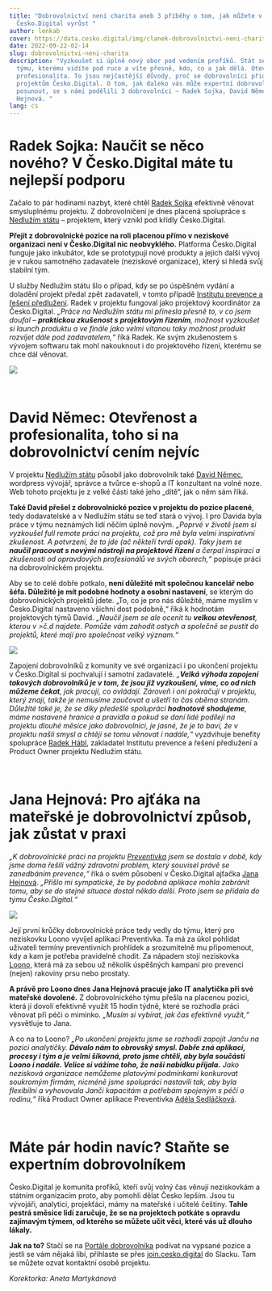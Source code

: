 ```yaml
---
title: "Dobrovolnictví není charita aneb 3 příběhy o tom, jak můžete v
  Česko.Digital vyrůst "
author: lenkab
cover: https://data.cesko.digital/img/clanek-dobrovolnictvi-neni-charita/dobrovolnictvi-neni-charita.png
date: 2022-09-22-02-14
slug: dobrovolnictvi-neni-charita
description: "Vyzkoušet si úplně nový obor pod vedením profíků. Stát se součástí
  týmu, kterému vidíte pod ruce a víte přesně, kdo, co a jak dělá. Otevřenost a
  profesionalita. To jsou nejčastější důvody, proč se dobrovolníci přidávají k
  projektům Česko.Digital. O tom, jak daleko vás může expertní dobrovolnictví
  posunout, se s námi podělili 3 dobrovolníci – Radek Sojka, David Němec a Jana
  Hejnová. "
lang: cs
---
```

# Radek Sojka: Naučit se něco nového? V Česko.Digital máte tu nejlepší podporu

Začalo to pár hodinami nazbyt, které chtěl [Radek Sojka](https://www.linkedin.com/in/radek-sojka/) efektivně věnovat smysluplnému projektu. Z dobrovolničení je dnes placená spolupráce s [Nedlužím státu](https://www.nedluzimstatu.cz/) –⁠ projektem, který vznikl pod křídly Česko.Digital.

**Přejít z dobrovolnické pozice na roli placenou přímo v neziskové organizaci není v Česko.Digital nic neobvyklého.** Platforma Česko.Digital funguje jako inkubátor, kde se prototypují nové produkty a jejich další vývoj je v rukou samotného zadavatele (neziskové organizace), který si hledá svůj stabilní tým.

U služby Nedlužím státu šlo o případ, kdy se po úspěšném vydání a doladění projekt předal zpět zadavateli, v tomto případě [Institutu prevence a řešení předlužení](https://www.institut-predluzeni.cz/). Radek v projektu fungoval jako projektový koordinátor za Česko.Digital. *„Práce na Nedlužím státu mi přinesla přesně to, v co jsem doufal – **praktickou zkušenost s projektovým řízením**, možnost vyzkoušet si launch produktu a ve finále jako velmi vítanou taky možnost produkt rozvíjet dále pod zadavatelem,“* říká Radek. Ke svým zkušenostem s vývojem softwaru tak mohl nakouknout i do projektového řízení, kterému se chce dál věnovat.

![](https://data.cesko.digital/img/clanek-dobrovolnictvi-neni-charita/nedluzim-statu-meet.png)

<br>

# David Němec: Otevřenost a profesionalita, toho si na dobrovolnictví cením nejvíc 

V projektu [Nedlužím státu](https://www.nedluzimstatu.cz/) působil jako dobrovolník také [David Němec](https://www.linkedin.com/in/david-nemec/), wordpress vývojář, správce a tvůrce e-shopů a IT konzultant na volné noze. Web tohoto projektu je z velké části také jeho „dítě“, jak o něm sám říká.

**Také David přešel z dobrovolnické pozice v projektu do pozice placené**, tedy dodavatelské a v Nedlužím státu se teď stará o vývoj. I pro Davida byla práce v týmu neznámých lidí něčím úplně novým. *„Poprvé v životě jsem si vyzkoušel full remote práci na projektu, což pro mě byla velmi inspirativní zkušenost. A potvrzení, že to jde (ač někteří tvrdí opak). Taky jsem se **naučil pracovat s novými nástroji na projektové řízení** a čerpal inspiraci a zkušenosti od opravdových profesionálů ve svých oborech,“* popisuje práci na dobrovolnickém projektu.

Aby se to celé dobře potkalo, **není důležité mít společnou kancelář nebo šéfa. Důležité je mít podobné hodnoty a osobní nastavení**, se kterým do dobrovolnických projektů jdete. „To, co je pro nás důležité, máme myslím v Česko.Digital nastaveno všichni dost podobně,“ říká k hodnotám projektových týmů David. *„Naučil jsem se ale ocenit tu **velkou otevřenost**, kterou v >č.d najdete. Pomůže vám zahodit ostych a společně se pustit do projektů, které mají pro společnost velký význam.“*

![](https://data.cesko.digital/img/clanek-dobrovolnictvi-neni-charita/online-meeting.png)

Zapojení dobrovolníků z komunity ve své organizaci i po ukončení projektu v Česko.Digital si pochvalují i samotní zadavatelé. *„**Velká výhoda zapojení takových dobrovolníků je v tom, že jsou již vyzkoušení, víme, co od nich můžeme čekat**, jak pracují, co ovládají. Zároveň i oni pokračují v projektu, který znají, takže je nemusíme zaučovat a ušetří to čas oběma stranám. Důležité také je, že se díky předešlé spolupráci **hodnotově shodujeme**, máme nastavené hranice a pravidla a pokud se daní lidé podílejí na projektu dlouhé měsíce jako dobrovolníci, je jasné, že je to baví, že v projektu našli smysl a chtějí se tomu věnovat i nadále,“* vyzdvihuje benefity spolupráce [Radek Hábl](https://www.linkedin.com/in/radekhabl/), zakladatel Institutu prevence a řešení předlužení a Product Owner projektu Nedlužím státu.

<br>

# Jana Hejnová: Pro ajťáka na mateřské je dobrovolnictví způsob, jak zůstat v praxi

*„K dobrovolnické práci na projektu [Preventivka](https://www.loono.cz/mobilni-aplikace) jsem se dostala v době, kdy jsme doma řešili vážný zdravotní problém, který souvisel právě se zanedbáním prevence,“* říká o svém působení v Česko.Digital ajťačka [Jana Hejnová](https://www.linkedin.com/in/jana-hejnov%C3%A1-62401050/). *„Přišlo mi sympatické, že by podobná aplikace mohla zabránit tomu, aby se do stejné situace dostal někdo další. Proto jsem se přidala do týmu Česko.Digital.“*

![](https://data.cesko.digital/img/clanek-dobrovolnictvi-neni-charita/tymove-setkani.png)

Její první krůčky dobrovolnické práce tedy vedly do týmu, který pro neziskovku Loono vyvíjel aplikaci Preventivka. Ta má za úkol pohlídat uživateli termíny preventivních prohlídek a srozumitelně mu připomenout, kdy a kam je potřeba pravidelně chodit. Za nápadem stojí neziskovka [Loono](http://loono.cz/), která má za sebou už několik úspěšných kampaní pro prevenci (nejen) rakoviny prsu nebo prostaty. 

**A právě pro Loono dnes Jana Hejnová pracuje jako IT analytička při své mateřské dovolené.** Z dobrovolnického týmu přešla na placenou pozici, která jí dovolí efektivně využít 15 hodin týdně, které se rozhodla práci věnovat při péči o miminko. *„Musím si vybírat, jak čas efektivně využít,“* vysvětluje to Jana.

A co na to Loono? *„Po ukončení projektu jsme se rozhodli zapojit Janču na pozici analytičky. **Dávalo nám to obrovský smysl. Dobře zná aplikaci, procesy i tým a je velmi šikovná, proto jsme chtěli, aby byla součástí Loono i nadále. Velice si vážíme toho, že naši nabídku přijala.** Jako nezisková organizace nemůžeme platovými podmínkami konkurovat soukromým firmám, nicméně jsme spolupráci nastavili tak, aby byla flexibilní a vyhovovala Janči kapacitám a potřebám spojeným s péčí o rodinu,“* říká Product Owner aplikace Preventivka [Adéla Sedláčková](https://www.linkedin.com/in/adela-sedlackova/). 

<br>

# Máte pár hodin navíc? Staňte se expertním dobrovolníkem

Česko.Digital je komunita profíků, kteří svůj volný čas věnují neziskovkám a státním organizacím proto, aby pomohli dělat Česko lepším. Jsou tu vývojáři, analytici, projekťáci, mámy na mateřské i učitelé češtiny. **Tahle pestrá směsice lidí zaručuje, že se na projektech potkáte s opravdu zajímavým týmem, od kterého se můžete učit věci, které vás už dlouho lákaly.**

**Jak na to?** Stačí se na [Portále dobrovolníka](https://cesko.digital/dashboard) podívat na vypsané pozice a jestli se vám nějaká líbí, přihlaste se přes [join.cesko.digital](http://join.cesko.digital/) do Slacku. Tam se můžete ozvat kontaktní osobě projektu.

*Korektorka: Aneta Martykánová*